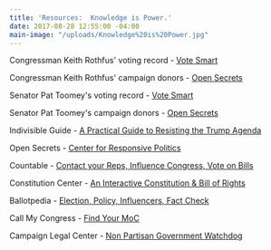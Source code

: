 ```yaml
---
title: 'Resources:  Knowledge is Power.'
date: 2017-08-28 12:55:00 -04:00
main-image: "/uploads/Knowledge%20is%20Power.jpg"
---
```


Congressman Keith Rothfus' voting record - [Vote Smart](https://votesmart.org/candidate/key-votes/119466/keith-rothfus#.WaRLViiGNPa)

Congressman Keith Rothfus' campaign donors - [Open Secrets](http://www.opensecrets.org/members-of-congress/summary?cid=N00031253&cycle=2018&type=C)

Senator Pat Toomey's voting record - [Vote Smart](https://votesmart.org/candidate/key-votes/24096/pat-toomey#.WaRMQCiGNPY)

Senator Pat Toomey's campaign donors - [Open Secrets](http://www.opensecrets.org/members-of-congress/summary?cid=N00001489&cycle=2018)

Indivisible Guide - [A Practical Guide to Resisting the Trump Agenda](https://www.indivisibleguide.com/)

Open Secrets - [Center for Responsive Politics](https://www.callmycongress.com/)

Countable - [Contact your Reps, Influence Congress, Vote on Bills](https://www.google.com/url?sa=t&rct=j&q=&esrc=s&source=web&cd=2&cad=rja&uact=8&ved=0ahUKEwiSg5704_rVAhWBlxoKHfB9CIIQFgg7MAE&url=https%3A%2F%2Fwww.countable.us%2F&usg=AFQjCNEd_Ftweaqj-lMX3r1MFfDcqDLSfg)

Constitution Center - [An Interactive Constitution & Bill of Rights](https://constitutioncenter.org/interactive-constitution)

Ballotpedia - [Election, Policy, Influencers, Fact Check](https://www.ballotpedia.org/Main_Page)

Call My Congress - [Find Your MoC](https://www.callmycongress.com/)

Campaign Legal Center - [Non Partisan Government Watchdog](http://www.campaignlegalcenter.org/)